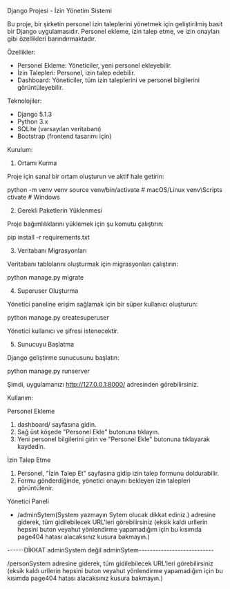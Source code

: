 
Django Projesi - İzin Yönetim Sistemi

Bu proje, bir şirketin personel izin taleplerini yönetmek için geliştirilmiş basit bir Django uygulamasıdır. Personel ekleme, izin talep etme, ve izin onayları gibi özellikleri barındırmaktadır.

Özellikler:

- Personel Ekleme: Yöneticiler, yeni personel ekleyebilir.
- İzin Talepleri: Personel, izin talep edebilir.
- Dashboard: Yöneticiler, tüm izin taleplerini ve personel bilgilerini görüntüleyebilir.

Teknolojiler:

- Django 5.1.3
- Python 3.x
- SQLite (varsayılan veritabanı)
- Bootstrap (frontend tasarımı için)

Kurulum:

1. Ortamı Kurma

Proje için sanal bir ortam oluşturun ve aktif hale getirin:

python -m venv venv
source venv/bin/activate  # macOS/Linux
venv\Scripts ctivate  # Windows

2. Gerekli Paketlerin Yüklenmesi

Proje bağımlılıklarını yüklemek için şu komutu çalıştırın:

pip install -r requirements.txt

3. Veritabanı Migrasyonları

Veritabanı tablolarını oluşturmak için migrasyonları çalıştırın:

python manage.py migrate

4. Superuser Oluşturma

Yönetici paneline erişim sağlamak için bir süper kullanıcı oluşturun:

python manage.py createsuperuser

Yönetici kullanıcı ve şifresi istenecektir.

5. Sunucuyu Başlatma

Django geliştirme sunucusunu başlatın:

python manage.py runserver

Şimdi, uygulamanızı http://127.0.0.1:8000/ adresinden görebilirsiniz.

Kullanım:

Personel Ekleme

1. dashboard/ sayfasına gidin.
2. Sağ üst köşede "Personel Ekle" butonuna tıklayın.
3. Yeni personel bilgilerini girin ve "Personel Ekle" butonuna tıklayarak kaydedin.

İzin Talep Etme

1. Personel, "İzin Talep Et" sayfasına gidip izin talep formunu doldurabilir.
2. Formu gönderdiğinde, yönetici onayını bekleyen izin talepleri görüntülenir.

Yönetici Paneli

- /adminSytem(System yazmayın Sytem olucak dikkat ediniz.) adresine giderek, tüm gidilebilecek URL'leri görebilirsiniz (eksik kaldı urllerin hepsini buton veyahut yönlendirme yapamadığım için bu kısımda page404 hatası alacaksınız kusura bakmayın.)
 
------DİKKAT adminSystem değil adminSytem---------------------------


/personSystem adresine giderek, tüm gidilebilecek URL'leri görebilirsiniz (eksik kaldı urllerin hepsini buton veyahut yönlendirme yapamadığım için bu kısımda page404 hatası alacaksınız kusura bakmayın.)






